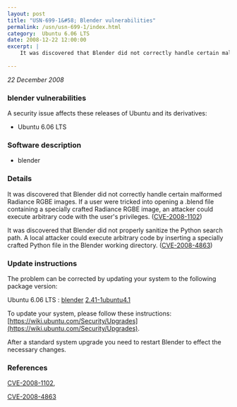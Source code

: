 ```yaml
---
layout: post
title: "USN-699-1&#58; Blender vulnerabilities"
permalink: /usn/usn-699-1/index.html
category:  Ubuntu 6.06 LTS
date: 2008-12-22 12:00:00
excerpt: |
    It was discovered that Blender did not correctly handle certain malformed Radiance RGBE images. If a user were tricked into opening a .blend file containing a specially crafted Radiance RGBE image, an attacker could execute arbitrary code with the user&#39;s privileges. ([CVE-2008-1102](http://people.ubuntu.com/~ubuntu-security/cve/CVE-2008-1102))
    
--- 
```

 
 

*22 December 2008*

### blender vulnerabilities

A security issue affects these releases of Ubuntu and its derivatives:

* Ubuntu 6.06 LTS

### Software description

* blender 

### Details

It was discovered that Blender did not correctly handle certain malformed Radiance RGBE images. If a user were tricked into opening a .blend file containing a specially crafted Radiance RGBE image, an attacker could execute arbitrary code with the user&#39;s privileges. ([CVE-2008-1102](http://people.ubuntu.com/~ubuntu-security/cve/CVE-2008-1102))

It was discovered that Blender did not properly sanitize the Python search path. A local attacker could execute arbitrary code by inserting a specially crafted Python file in the Blender working directory. ([CVE-2008-4863](http://people.ubuntu.com/~ubuntu-security/cve/CVE-2008-4863)) 

### Update instructions

The problem can be corrected by updating your system to the following package version:

Ubuntu 6.06 LTS
 : [blender](https://launchpad.net/ubuntu/+source/blender) <span> [2.41-1ubuntu4.1](https://launchpad.net/ubuntu/+source/blender/2.41-1ubuntu4.1) </span> 

To update your system, please follow these instructions: [https://wiki.ubuntu.com/Security/Upgrades](https://wiki.ubuntu.com/Security/Upgrades).

After a standard system upgrade you need to restart Blender to effect the necessary changes. 

### References

 
 [CVE-2008-1102](http://people.ubuntu.com/~ubuntu-security/cve/CVE-2008-1102), 

 [CVE-2008-4863](http://people.ubuntu.com/~ubuntu-security/cve/CVE-2008-4863)
 

